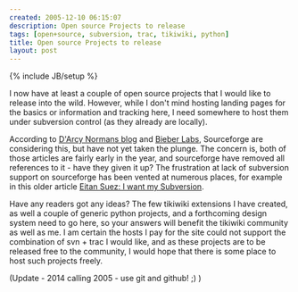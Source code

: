 ```yaml
---
created: 2005-12-10 06:15:07
description: Open source Projects to release
tags: [open+source, subversion, trac, tikiwiki, python]
title: Open source Projects to release
layout: post
---
```

{% include JB/setup %}

I now have at least a couple of open source projects that I would like to release into the wild. However, while I don't mind hosting landing pages for the basics or information and tracking here, I need somewhere to host them under subversion control (as they already are locally).

According to [D'Arcy Normans blog](http://www.darcynorman.net/2005/04/01/subversion-hosting-on-sourceforge) and [Bieber Labs](http://www.bieberlabs.com/wordpress/archives/2005/03/18/sourceforge-to-offer-subversion-service), Sourceforge are considering this, but have not yet taken the plunge. The concern is, both of those articles are fairly early in the year, and sourceforge have removed all references to it - have they given it up? The frustration at lack of subversion support on sourceforge has been vented at numerous places, for example in this older article [Eitan Suez: I want my Subversion](http://weblogs.java.net/blog/eitan/archive/2004/12/i_want_my_subve.html).

Have any readers got any ideas? The few tikiwiki extensions I have created, as well a couple of generic python projects, and a forthcoming design system need to go here, so your answers will benefit the tikiwiki community as well as me. I am certain the hosts I pay for the site could not support the combination of svn + trac I would like, and as these projects are to be released free to the community, I would hope that there is some place to host such projects freely.

(Update - 2014 calling 2005 - use git and github! ;) )
